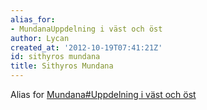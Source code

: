 ```yaml
---
alias_for:
- MundanaUppdelning i väst och öst
author: Lycan
created_at: '2012-10-19T07:41:21Z'
id: sithyros mundana
title: Sithyros Mundana
---
```

Alias for [Mundana\#Uppdelning i väst och öst]

  [Mundana\#Uppdelning i väst och öst]: Mundana#Uppdelning_i_väst_och_öst